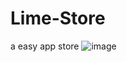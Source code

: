 # Lime-Store
a easy app store
![image](https://github.com/FAYSi223/Lime-Store/assets/134807221/0567c618-705f-464e-9b9a-2a6ab74b5201)
